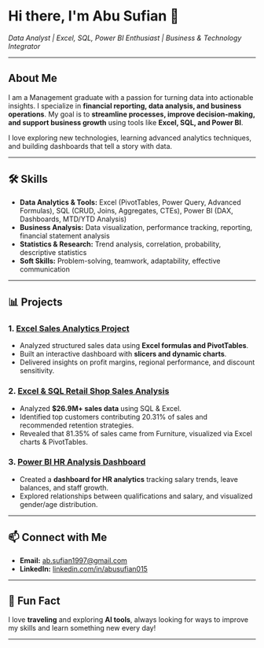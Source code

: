 # Hi there, I'm Abu Sufian 👋  
*Data Analyst | Excel, SQL, Power BI Enthusiast | Business & Technology Integrator*

---

## About Me
I am a Management graduate with a passion for turning data into actionable insights. I specialize in **financial reporting, data analysis, and business operations**. My goal is to **streamline processes, improve decision-making, and support business growth** using tools like **Excel, SQL, and Power BI**.  

I love exploring new technologies, learning advanced analytics techniques, and building dashboards that tell a story with data.  

---

## 🛠 Skills
- **Data Analytics & Tools:** Excel (PivotTables, Power Query, Advanced Formulas), SQL (CRUD, Joins, Aggregates, CTEs), Power BI (DAX, Dashboards, MTD/YTD Analysis)  
- **Business Analysis:** Data visualization, performance tracking, reporting, financial statement analysis  
- **Statistics & Research:** Trend analysis, correlation, probability, descriptive statistics  
- **Soft Skills:** Problem-solving, teamwork, adaptability, effective communication  

---


## 📊 Projects

### 1. [Excel Sales Analytics Project](https://github.com/sufian015/Sales_Analysis_1)  
- Analyzed structured sales data using **Excel formulas and PivotTables**.  
- Built an interactive dashboard with **slicers and dynamic charts**.  
- Delivered insights on profit margins, regional performance, and discount sensitivity.  

### 2. [Excel & SQL Retail Shop Sales Analysis](https://github.com/sufian015/Retail_Shop)  
- Analyzed **$26.9M+ sales data** using SQL & Excel.  
- Identified top customers contributing 20.31% of sales and recommended retention strategies.  
- Revealed that 81.35% of sales came from Furniture, visualized via Excel charts & PivotTables.  

### 3. [Power BI HR Analysis Dashboard](https://github.com/sufian015/hr-project)  
- Created a **dashboard for HR analytics** tracking salary trends, leave balances, and staff growth.  
- Explored relationships between qualifications and salary, and visualized gender/age distribution.  

---

## 📫 Connect with Me
- **Email:** ab.sufian1997@gmail.com  
- **LinkedIn:** [linkedin.com/in/abusufian015](https://linkedin.com/in/abusufian015)  

---

## 🌟 Fun Fact
I love **traveling** and exploring **AI tools**, always looking for ways to improve my skills and learn something new every day!  

---











